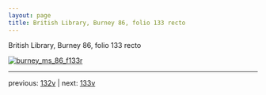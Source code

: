 ```yaml
---
layout: page
title: British Library, Burney 86, folio 133 recto
---
```


British Library, Burney 86, folio 133 recto

[![burney_ms_86_f133r](http://www.homermultitext.org/iipsrv?IIIF=/project/homer/pyramidal/deepzoom/bl/burney86imgs/v1/burney_ms_86_f133r.tif/full/800,/0/default.jpg)](http://www.homermultitext.org/ict2/?urn=urn:cite2:bl:burney86imgs.v1:burney_ms_86_f133r) 

---

previous:  [132v](../132v/) | next: [133v](../133v/)